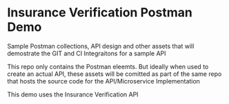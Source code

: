 # Insurance Verification Postman Demo

Sample Postman collections, API design and other assets that will demostrate the GIT and CI Integraitons for a sample API

This repo only contains the Postman eleemts. But ideally when used to create an actual API, these assets will be comitted as part of the same repo that hosts the source code for the API/Microservice Implementation

This demo uses the Insurance Verification API

